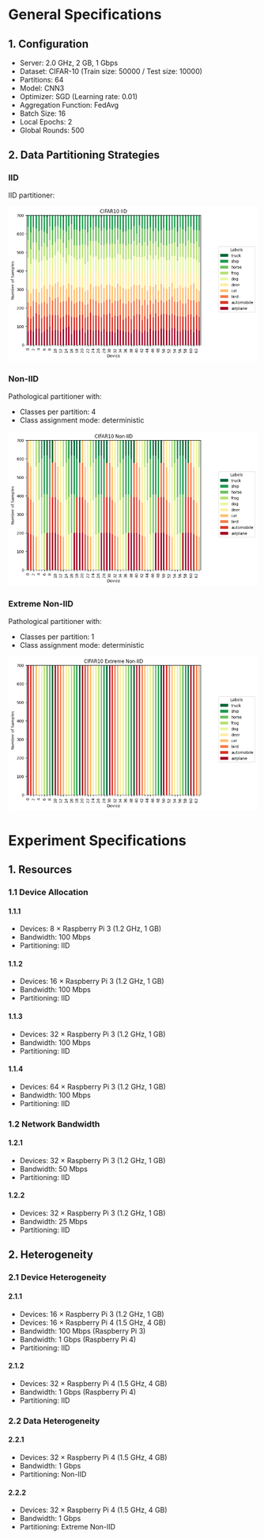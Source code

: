 # General Specifications

## 1. Configuration

  - Server: 2.0 GHz, 2 GB, 1 Gbps
  - Dataset: CIFAR-10 (Train size: 50000 / Test size: 10000)
  - Partitions: 64
  - Model: CNN3
  - Optimizer: SGD (Learning rate: 0.01)
  - Aggregation Function: FedAvg
  - Batch Size: 16
  - Local Epochs: 2
  - Global Rounds: 500

## 2. Data Partitioning Strategies

### IID

IID partitioner:

  ![IID Partitioning](./images/CIFAR10-IID.png)

### Non-IID

Pathological partitioner with:

  - Classes per partition: 4
  - Class assignment mode: deterministic

  ![Non-IID Partitioning](./images/CIFAR10-Non-IID.png)

### Extreme Non-IID

Pathological partitioner with:

  - Classes per partition: 1
  - Class assignment mode: deterministic

  ![Extreme Non-IID](./images/CIFAR10-Extreme-Non-IID.png)

# Experiment Specifications

## 1. Resources

### 1.1 Device Allocation

#### 1.1.1

  - Devices: 8 × Raspberry Pi 3 (1.2 GHz, 1 GB)
  - Bandwidth: 100 Mbps
  - Partitioning: IID

#### 1.1.2

  - Devices: 16 × Raspberry Pi 3 (1.2 GHz, 1 GB)
  - Bandwidth: 100 Mbps
  - Partitioning: IID

#### 1.1.3

  - Devices: 32 × Raspberry Pi 3 (1.2 GHz, 1 GB)
  - Bandwidth: 100 Mbps
  - Partitioning: IID

#### 1.1.4

  - Devices: 64 × Raspberry Pi 3 (1.2 GHz, 1 GB)
  - Bandwidth: 100 Mbps
  - Partitioning: IID

### 1.2 Network Bandwidth

#### 1.2.1

  - Devices: 32 × Raspberry Pi 3 (1.2 GHz, 1 GB)
  - Bandwidth: 50 Mbps
  - Partitioning: IID

#### 1.2.2

  - Devices: 32 × Raspberry Pi 3 (1.2 GHz, 1 GB)
  - Bandwidth: 25 Mbps
  - Partitioning: IID

## 2. Heterogeneity

### 2.1 Device Heterogeneity
 
#### 2.1.1

  - Devices: 16 × Raspberry Pi 3 (1.2 GHz, 1 GB)
  - Devices: 16 × Raspberry Pi 4 (1.5 GHz, 4 GB)
  - Bandwidth: 100 Mbps (Raspberry Pi 3)
  - Bandwidth: 1 Gbps (Raspberry Pi 4)
  - Partitioning: IID

#### 2.1.2

  - Devices: 32 × Raspberry Pi 4 (1.5 GHz, 4 GB)
  - Bandwidth: 1 Gbps (Raspberry Pi 4)
  - Partitioning: IID

### 2.2 Data Heterogeneity

#### 2.2.1

  - Devices: 32 × Raspberry Pi 4 (1.5 GHz, 4 GB)
  - Bandwidth: 1 Gbps
  - Partitioning: Non-IID

#### 2.2.2
  
  - Devices: 32 × Raspberry Pi 4 (1.5 GHz, 4 GB)
  - Bandwidth: 1 Gbps
  - Partitioning: Extreme Non-IID
